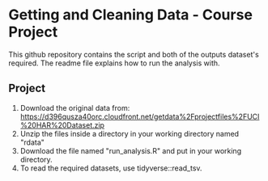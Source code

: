 


# Getting and Cleaning Data - Course Project

   This github repository contains the script and both of the outputs dataset's required. The readme file explains how to run the analysis with.

## Project

   1. Download the original data from: <https://d396qusza40orc.cloudfront.net/getdata%2Fprojectfiles%2FUCI%20HAR%20Dataset.zip> 
   2. Unzip the files inside a directory in your working directory named "rdata"
   3. Download the file named "run_analysis.R" and put in your working directory. 
   4. To read the required datasets, use tidyverse::read_tsv.
   
   